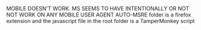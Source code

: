 MOBILE DOESN'T WORK. MS SEEMS TO HAVE INTENTIONALLY OR NOT NOT WORK ON ANY MOBILE USER AGENT
AUTO-MSRE folder is a firefox extension and the javascript file in the root folder is a TamperMonkey script
